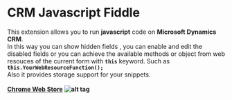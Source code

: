 # CRM Javascript Fiddle
This extension allows you to run **javascript** code  on **Microsoft Dynamics CRM**. <br/>
In this way you can show hidden fields , you can enable and edit the disabled fields  or you can achieve the available methods or object from web resouces of the current form with **`this`** keyword. Such as **`this.YourWebResourceFunction();`**<br/>
Also it provides storage support for your snippets.<br/>
<br/>
**[Chrome Web Store](https://chrome.google.com/webstore/detail/crm-javascript-fiddle/momdaameodaikfdopmnahbocjgmnlicf)
![alt tag](https://raw.githubusercontent.com/onurmenal/crm-js-fiddle/master/Crm.JavascriptFiddle/gifs/sample.gif)**
